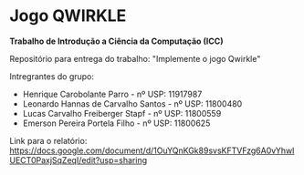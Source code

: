 # Jogo QWIRKLE
**Trabalho de Introdução a Ciência da Computação (ICC)**

Repositório para entrega do trabalho: "Implemente o jogo Qwirkle"

Intregrantes do grupo:

- Henrique Carobolante Parro - nº USP: 11917987
- Leonardo Hannas de Carvalho Santos  - nº USP: 11800480
- Lucas Carvalho Freiberger Stapf - nº USP: 11800559
- Emerson Pereira Portela Filho - nº USP: 11800625

Link para o relatório: https://docs.google.com/document/d/1OuYQnKGk89svsKFTVFzg6A0vYhwIUECT0PaxjSqZeqI/edit?usp=sharing
